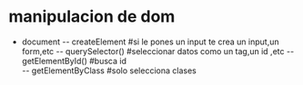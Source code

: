 # manipulacion de dom

- document -- createElement #si le pones un input te crea un input,un form,etc
           -- querySelector() #seleccionar datos como un tag,un id ,etc
           -- getElementById() #busca id  
           -- getElementByClass #solo selecciona clases
           
            